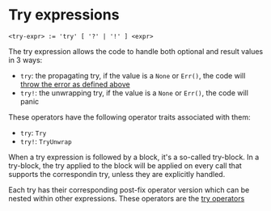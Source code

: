 # Try expressions
```
<try-expr> := 'try' [ '?' | '!' ] <expr>
```

The try expression allows the code to handle both optional and result values in 3 ways:
- `try`: the propagating try, if the value is a `None` or `Err()`, the code will [throw the error as defined above]
- `try!`: the unwrapping try, if the value is a `None` or `Err()`, the code will panic

These operators have the following operator traits associated with them:
- `try`: `Try` 
- `try!`: `TryUnwrap`

When a try expression is followed by a block, it's a so-called try-block.
In a try-block, the try applied to the block will be applied on every call that supports the correspondin try, unless they are explicitly handled.

Each try has their corresponding post-fix operator version which can be nested within other expressions.
These operators are the [try operators]



[throw the error as defined above]: ./throw-expressions.md
[try operators]:                    ../operators/special-operators.md#try-operator-